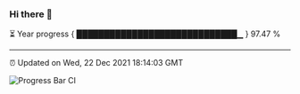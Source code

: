 ### Hi there 👋

⏳ Year progress { █████████████████████████████▁ } 97.47 %

---

⏰ Updated on Wed, 22 Dec 2021 18:14:03 GMT

![Progress Bar CI](https://github.com/liununu/liununu/workflows/Progress%20Bar%20CI/badge.svg)
